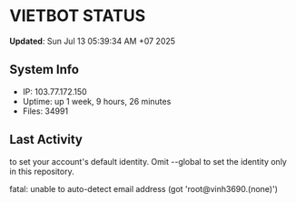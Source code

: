# VIETBOT STATUS
**Updated**: Sun Jul 13 05:39:34 AM +07 2025

## System Info
- IP: 103.77.172.150
- Uptime: up 1 week, 9 hours, 26 minutes
- Files: 34991

## Last Activity

to set your account's default identity.
Omit --global to set the identity only in this repository.

fatal: unable to auto-detect email address (got 'root@vinh3690.(none)')

